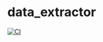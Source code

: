 # data_extractor
[![CI](https://github.com/Castronela/data_extractor/actions/workflows/main.yml/badge.svg)](https://github.com/Castronela/data_extractor/actions/workflows/main.yml)
